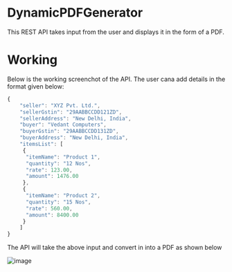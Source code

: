 <!-- /TITLE -->
# DynamicPDFGenerator
<!-- /TITLE -->

  This REST API takes input from the user and displays it in the form of a PDF.
# Working

  Below is the working screenchot of the API.
  The user cana add details in the format given below:
  
  ```javascript
  {
	  "seller": "XYZ Pvt. Ltd.",
	  "sellerGstin": "29AABBCCDD121ZD",
	  "sellerAddress": "New Delhi, India",
	  "buyer": "Vedant Computers",
	  "buyerGstin": "29AABBCCDD131ZD",
	  "buyerAddress": "New Delhi, India",
	  "itemsList": [
	   {
	   	"itemName": "Product 1",
	   	"quantity": "12 Nos",
	   	"rate": 123.00,
	   	"amount": 1476.00
	   },
       {
	   	"itemName": "Product 2",
	   	"quantity": "15 Nos",
	   	"rate": 560.00,
	   	"amount": 8400.00
	   }
	  ]
  }
  ```
  
  The API will take the above input and convert in into a PDF as shown below
  
  ![image](https://user-images.githubusercontent.com/83765713/222924484-ab364ada-42d5-478a-b9f8-2ed32fcadd63.png)


